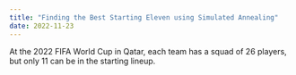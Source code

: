 ```yaml
---
title: "Finding the Best Starting Eleven using Simulated Annealing"
date: 2022-11-23
---
```


At the 2022 FIFA World Cup in Qatar, each team has a squad of 26 players, but only 11 can be in the starting lineup. 
